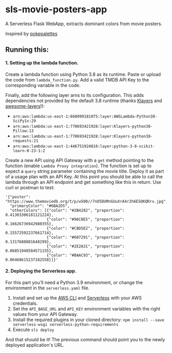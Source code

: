 # sls-movie-posters-app
A Serverless Flask WebApp, extracts dominant colors from movie posters.

Inspired by [pokepalettes](https://pokepalettes.com/)

## Running this:

#### 1. Setting up the lambda function.
Create a lambda function using Python 3.8 as its runtime.
Paste or upload the code from `lambda_function.py`. Add a valid TMDB API Key to the corresponding variable in the code.

Finally, add the following layer arns to its configuration. This adds dependencies not provided by the default 3.8 runtime (thanks [Klayers](https://github.com/keithrozario/Klayers) and [awesome-layers](https://github.com/mthenw/awesome-layers)!):

* `arn:aws:lambda:us-east-1:668099181075:layer:AWSLambda-Python38-SciPy1x:29`
* `arn:aws:lambda:us-east-1:770693421928:layer:Klayers-python38-Pillow:13`
* `arn:aws:lambda:us-east-1:770693421928:layer:Klayers-python38-requests:21`
* `arn:aws:lambda:us-east-1:446751924810:layer:python-3-8-scikit-learn-0-23-1:2`

Create a new API using API Gateway with a `get` method pointing to the function (enable `Lambda Proxy integration`). The function is set up to expect a `query` string parameter containing the movie title. Deploy it as part of a usage plan with an API Key. At this point you should be able to call the lambda through an API endpoint and get something like this in return. Use curl or postman to test:

```
'{"poster": "https://www.themoviedb.org/t/p/w500//7nO5DUMnGUuXrA4r2h6ESOKQRrx.jpg", 
  "primaryColor": "#6BA2D5", 
  "otherColors": [{"color": "#2B4282", "proportion": 0.41303306181121224}, 
                  {"color": "#96C0E5", "proportion": 0.16626736942980355}, 
                  {"color": "#C8D5E2", "proportion": 0.15572592237661714}, 
                  {"color": "#607291", "proportion": 0.1317680881648299}, 
                  {"color": "#2E2A31", "proportion": 0.06851940584571155}, 
                  {"color": "#BAAC93", "proportion": 0.06468615237182558}]}'
```

#### 2. Deploying the Serverless app.
For this part you'll need a Python 3.9 environment, or change the environment in the `serverless.yaml` file.

1. Install and set up the [AWS CLI](https://serverless.com/framework/docs/providers/aws/guide/credentials/) and [Serverless](https://serverless.com/framework/docs/providers/aws/guide/quick-start/) with your AWS credentials.
2. Set the `API_BASE_URL` and `API_KEY` environment variables with the right values from your API Gateway.
3. Install the required plugins in your cloned directory: `npm install --save serverless-wsgi serverless-python-requirements`
4. Execute `sls deploy`

And that should be it! The previous command should point you to the newly deployed application's URL.
